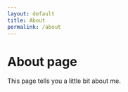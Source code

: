 ```yaml
---
layout: default
title: About
permalink: /about
---
```


# About page
This page tells you a little bit about me.
